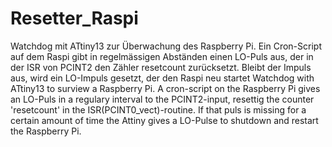 # Resetter_Raspi
Watchdog mit ATtiny13 zur Überwachung des Raspberry Pi. Ein Cron-Script auf dem Raspi gibt in regelmässigen Abständen einen LO-Puls aus, der in der ISR von PCINT2 den Zähler resetcount zurücksetzt. Bleibt der Impuls aus, wird ein LO-Impuls gesetzt, der den Raspi neu startet
 Watchdog with ATtiny13 to surview a Raspberry Pi. 
 A cron-script on the Raspberry Pi gives an LO-Puls in a regulary interval to the PCINT2-input, resettig the counter 'resetcount' in the ISR(PCINT0_vect)-routine. If that puls is missing for a certain amount of time the Attiny gives a LO-Pulse to shutdown and restart the Raspberry Pi.
 
